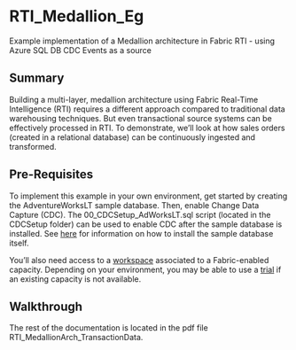 # RTI_Medallion_Eg
Example implementation of a Medallion architecture in Fabric RTI - using Azure SQL DB CDC Events as a source

## Summary
Building a multi-layer, medallion architecture using Fabric Real-Time Intelligence (RTI) requires a different approach compared to traditional data warehousing techniques.  But even transactional source systems can be effectively processed in RTI.   To demonstrate, we’ll look at how sales orders (created in a relational database) can be continuously ingested and transformed.

## Pre-Requisites
To implement this example in your own environment, get started by creating the AdventureWorksLT sample database.  Then, enable Change Data Capture (CDC).  The 00_CDCSetup_AdWorksLT.sql script (located in the CDCSetup folder) can be used to enable CDC after the sample database is installed.  See [here](https://learn.microsoft.com/en-us/sql/samples/adventureworks-install-configure?view=sql-server-ver16&tabs=ssms#deploy-to-azure-sql-database) for information on how to install the sample database itself.

You’ll also need access to a [workspace](https://learn.microsoft.com/en-us/fabric/fundamentals/workspaces) associated to a Fabric-enabled capacity.  Depending on your environment, you may be able to use a [trial](https://learn.microsoft.com/en-us/fabric/fundamentals/fabric-trial) if an existing capacity is not available.

## Walkthrough
The rest of the documentation is located in the pdf file RTI_MedallionArch_TransactionData.
